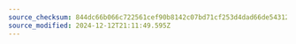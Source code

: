 ```yaml
---
source_checksum: 844dc66b066c722561cef90b8142c07bd71cf253d4dad66de543128c257b4791
source_modified: 2024-12-12T21:11:49.595Z
---
```


